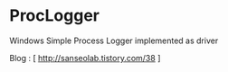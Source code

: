 # ProcLogger
Windows Simple Process Logger implemented as driver


Blog : [ http://sanseolab.tistory.com/38 ]
